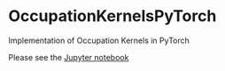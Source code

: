 # OccupationKernelsPyTorch
Implementation of Occupation Kernels in PyTorch

Please see the [Jupyter notebook](Occupation%20Kernels%20with%20a%20Gaussian%20Process.ipynb)
